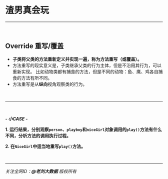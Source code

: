 # 渣男真会玩

---

<br>

## Override 重写/覆盖

- **子类将父类的方法重新定义并实现一遍，称为方法重写（或覆盖）。**
- 方法重写的现实意义是，子类继承父类的行为主体，但是不沿用其行为，可以重新实现。 比如动物类都有捕食的方法，但是不同的动物：鱼、鹰、鸡各自捕食的方法有所不同。
- 方法重写是从**纵向**视角观察类的行为。

<br>

---

<br>

***- 小CASE -***

**1. 运行结果，分别观察`person`、`playboy`和`niceGirl`对象调用的`play()`方法有什么不同，分析方法的调用执行过程。**

**2. 在`NiceGirl`中适当地重写`play()`方法。**

<br>

---

_关注全网ID：**@老刘大数据** 版权所有_